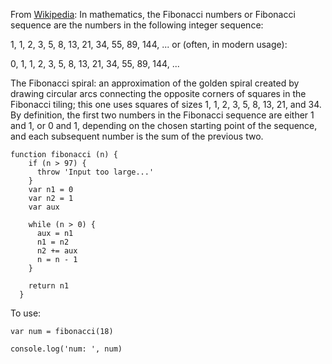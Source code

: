 From [Wikipedia](https://en.wikipedia.org/wiki/Fibonacci_number):
In mathematics, the Fibonacci numbers or Fibonacci sequence are the numbers in the following integer sequence:

1, 1, 2, 3, 5, 8, 13, 21, 34, 55, 89, 144, ...
or (often, in modern usage):

0, 1, 1, 2, 3, 5, 8, 13, 21, 34, 55, 89, 144, ...

The Fibonacci spiral: an approximation of the golden spiral created by drawing circular arcs connecting the opposite corners of squares in the Fibonacci tiling; this one uses squares of sizes 1, 1, 2, 3, 5, 8, 13, 21, and 34.
By definition, the first two numbers in the Fibonacci sequence are either 1 and 1, or 0 and 1, depending on the chosen starting point of the sequence, and each subsequent number is the sum of the previous two.

```
function fibonacci (n) {
    if (n > 97) {
      throw 'Input too large...'
    }
    var n1 = 0
    var n2 = 1
    var aux

    while (n > 0) {
      aux = n1
      n1 = n2
      n2 += aux
      n = n - 1
    }

    return n1
  }

```
To use:

```
var num = fibonacci(18)

console.log('num: ', num)

```